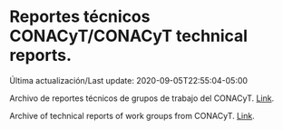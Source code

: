 # Reportes técnicos CONACyT/CONACyT technical reports.

Última actualización/Last update: 2020-09-05T22:55:04-05:00

Archivo de reportes técnicos de grupos de trabajo del CONACyT. [Link](https://coronavirus.conacyt.mx/productos/index.html).

Archive of technical reports of work groups from CONACyT. [Link](https://coronavirus.conacyt.mx/productos/index.html).
